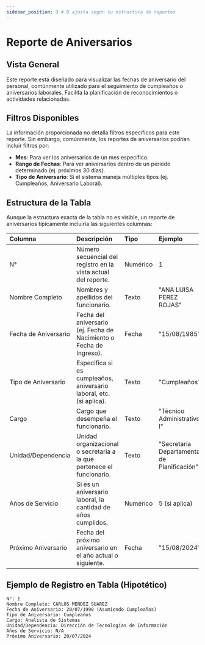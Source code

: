 ```yaml
---
sidebar_position: 3 # O ajusta según tu estructura de reportes
---
```


# Reporte de Aniversarios

## Vista General
Este reporte está diseñado para visualizar las fechas de aniversario del personal, comúnmente utilizado para el seguimiento de cumpleaños o aniversarios laborales. Facilita la planificación de reconocimientos o actividades relacionadas.

## Filtros Disponibles
La información proporcionada no detalla filtros específicos para este reporte. Sin embargo, comúnmente, los reportes de aniversarios podrían incluir filtros por:
-   **Mes**: Para ver los aniversarios de un mes específico.
-   **Rango de Fechas**: Para ver aniversarios dentro de un periodo determinado (ej. próximos 30 días).
-   **Tipo de Aniversario**: Si el sistema maneja múltiples tipos (ej. Cumpleaños, Aniversario Laboral).

## Estructura de la Tabla
Aunque la estructura exacta de la tabla no es visible, un reporte de aniversarios típicamente incluiría las siguientes columnas:

| Columna                 | Descripción                                                                 | Tipo          | Ejemplo                                   |
| :---------------------- | :-------------------------------------------------------------------------- | :------------ | :---------------------------------------- |
| N°                      | Número secuencial del registro en la vista actual del reporte.              | Numérico      | 1                                         |
| Nombre Completo         | Nombres y apellidos del funcionario.                                        | Texto         | "ANA LUISA PEREZ ROJAS"                   |
| Fecha de Aniversario    | Fecha del aniversario (ej. Fecha de Nacimiento o Fecha de Ingreso).         | Fecha         | "15/08/1985"                              |
| Tipo de Aniversario     | Especifica si es cumpleaños, aniversario laboral, etc. (si aplica).         | Texto         | "Cumpleaños"                              |
| Cargo                   | Cargo que desempeña el funcionario.                                         | Texto         | "Técnico Administrativo I"                |
| Unidad/Dependencia      | Unidad organizacional o secretaría a la que pertenece el funcionario.       | Texto         | "Secretaría Departamental de Planificación" |
| Años de Servicio        | Si es un aniversario laboral, la cantidad de años cumplidos.                | Numérico      | 5 (si aplica)                             |
| Próximo Aniversario     | Fecha del próximo aniversario en el año actual o siguiente.                 | Fecha         | "15/08/2024"                              |

## Ejemplo de Registro en Tabla (Hipotético)
```plaintext
N°: 1
Nombre Completo: CARLOS MENDEZ SUAREZ
Fecha de Aniversario: 20/07/1990 (Asumiendo Cumpleaños)
Tipo de Aniversario: Cumpleaños
Cargo: Analista de Sistemas
Unidad/Dependencia: Dirección de Tecnologías de Información
Años de Servicio: N/A
Próximo Aniversario: 20/07/2024